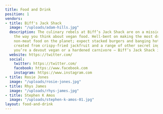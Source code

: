 ```yaml
---
title: Food and Drink
position: 1
vendors:
- title: Biff's Jack Shack
  image: "/uploads/adam-hills.jpg"
  description: The culinary rebels at Biff’s Jack Shack are on a mission to change
    the way you think about vegan food. Hell-bent on making the most drool-inducing
    non-meat food on the planet; expect stacked burgers and banging hot wings, cunningly
    created from crispy-fried jackfruit and a range of other secret ingredients. Whether
    you’re a devout vegan or a hardened carnivore – Biff’s Jack Shack is a game changer!
  website: https://twitter.com/
  social:
    twitter: https://twitter.com/
    facebook: https://www.facebook.com
    instagram: https://www.instagram.com
- title: Rosie Jones
  image: "/uploads/rosie-jones.jpg"
- title: Rhys James
  image: "/uploads/rhys-james.jpg"
- title: Stephen K Amos
  image: "/uploads/stephen-k-amos-01.jpg"
layout: food-and-drink
---
```


